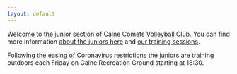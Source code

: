 ```yaml
---
layout: default
---
```


Welcome to the junior section of [Calne Comets Volleyball Club](https://www.calnecomets.co.uk/). You can find more information [about the juniors here](/about.html) and [our training sessions](/training.html).

Following the easing of Coronavirus restrictions the juniors are training outdoors each Friday on Calne Recreation Ground starting at 18:30.

